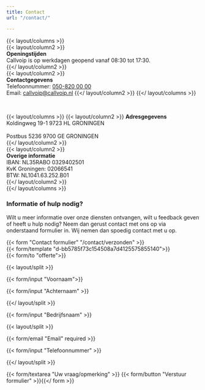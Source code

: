 ```yaml
---
title: Contact
url: "/contact/"

---
```

{{< layout/columns >}}   
{{< layout/column2 >}}   
**Openingstijden** <br> Callvoip is op werkdagen geopend vanaf 08:30 tot 17:30.   
{{</ layout/column2 >}}   
{{< layout/column2 >}}   
**Contactgegevens** <br> Telefoonnummer: [050-820 00 00](tel:+31508200000) <br> Email: [callvoip@callvoip.nl](https://www.callvoiptelefonie.nl/contact/contactgegevens/)
{{</ layout/column2 >}}
{{</ layout/columns >}}

<br>

{{< layout/columns >}}
{{< layout/column2 >}}
**Adresgegevens** <br> Koldingweg 19-1 9723 HL GRONINGEN  
<br> Postbus 5236 9700 GE GRONINGEN   
{{</ layout/column2 >}}   
{{< layout/column2 >}}   
**Overige informatie**   
IBAN: NL35RABO 0329402501 <br> KvK Groningen: 02066541 <br> BTW: NL1041.63.252.B01  
{{</ layout/column2 >}}   
{{</ layout/columns >}}

### Informatie of hulp nodig?

Wilt u meer informatie over onze diensten ontvangen, wilt u feedback geven of heeft u hulp nodig? Neem dan gerust contact met ons op via onderstaand formulier in. Wij nemen dan spoedig contact met u op.

{{< form "Contact formulier" "/contact/verzonden" >}}   
{{< form/template "d-bb5785f73c154508a7d4125575855140">}}   
{{< form/to "offerte">}}

{{< layout/split >}}

{{< form/input "Voornaam">}}

{{< form/input "Achternaam" >}}

{{</ layout/split >}}

{{< form/input "Bedrijfsnaam" >}}

{{< layout/split >}}

{{< form/email "Email" required >}}

{{< form/input "Telefoonnummer" >}}

{{</ layout/split >}}

{{< form/textarea "Uw vraag/opmerking" >}} {{< form/button "Verstuur formulier" >}}{{</ form >}}